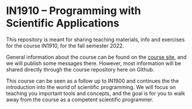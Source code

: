 # IN1910 – Programming with Scientific Applications

This repository is meant for sharing teaching materials, info and exercises for the course IN1910, for the fall semester 2022.

General information about the course can be found on the [course site](https://www.uio.no/studier/emner/matnat/ifi/IN1910/h22/index.html), and we will publish some messages there. However, most information will be shared directly through the course repository here on Github.


This course can be seen as a follow up to IN1900 and continues the the introduction into the world of scientific programming. We will focus on teaching you important tools and concepts, and the goal is for you to walk away from the course as a competent scientific programmer.
